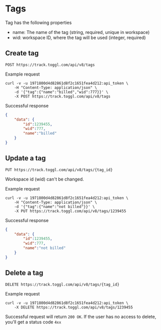 Tags
====================

Tag has the following properties
* name: The name of the tag (string, required, unique in workspace)
* wid: workspace ID, where the tag will be used (integer, required)

## Create tag

`POST https://track.toggl.com/api/v8/tags`

Example request

```shell
curl -v -u 1971800d4d82861d8f2c1651fea4d212:api_token \
	-H "Content-Type: application/json" \
	-d '{"tag":{"name":"billed","wid":777}}' \
	-X POST https://track.toggl.com/api/v8/tags

```

Successful response
```json
{
	"data": {
		"id":1239455,
		"wid":777,
		"name":"billed"
	}
}
```

## Update a tag
`PUT https://track.toggl.com/api/v8/tags/{tag_id}`

Workspace id (wid) can't be changed.

Example request
```shell
curl -v -u 1971800d4d82861d8f2c1651fea4d212:api_token \
	-H "Content-Type: application/json" \
	-d '{"tag":{"name":"not billed"}}' \
	-X PUT https://track.toggl.com/api/v8/tags/1239455
```

Successful response
```json
{
	"data": {
		"id":1239455,
		"wid":777,
		"name":"not billed"
	}
}
```

## Delete a tag

`DELETE https://track.toggl.com/api/v8/tags/{tag_id}`

Example request
```shell
curl -v -u 1971800d4d82861d8f2c1651fea4d212:api_token \
	-X DELETE https://track.toggl.com/api/v8/tags/1239455
```

Successful request will return `200 OK`. If the user has no access to delete, you'll get a status code `4xx`